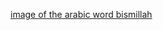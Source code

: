 [image of the arabic word bismillah](https://external-content.duckduckgo.com/iu/?u=https%3A%2F%2Fi.pinimg.com%2Foriginals%2Fa2%2F79%2Fe5%2Fa279e5f78db7fce58ed362c9667e9540.png&f=1&nofb=1)

